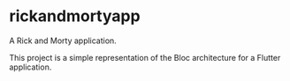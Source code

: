 # rickandmortyapp

A Rick and Morty application.

This project is a simple representation of the Bloc architecture for a Flutter application.
